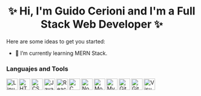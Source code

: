 
<h1 align="center" >✨ Hi, I'm Guido Cerioni and I'm a Full Stack Web Developer ✨</h1>
<!--
**GuidoCerioni/GuidoCerioni** is a ✨ _special_ ✨ repository because its `README.md` (this file) appears on your GitHub profile. --!>

Here are some ideas to get you started:

- 🌱 I’m currently learning MERN Stack.

### Languajes and Tools

<img align="left" alt="Linux" width="30px" src="https://img.icons8.com/color/30/000000/linux.png"/>
<img align="left" alt="HTML5" width="30px" src="https://img.icons8.com/color/30/000000/html-5.png"/>
<img align="left" alt="CSS3" width="30px" src="https://img.icons8.com/color/30/000000/css3.png"/>
<img align="left" alt="JavaScript" width="30px" src="https://img.icons8.com/color/30/000000/javascript.png"/>
<img align="left" alt="React" width="30px" src="https://img.icons8.com/office/30/000000/react.png"/>
<img align="left" alt="C" width="30px" src="https://img.icons8.com/color/30/000000/c-programming.png"/>
<img align="left" alt="Node.Js" width="30px" src="https://img.icons8.com/color/30/000000/nodejs.png"/>
<img align="left" alt="MongoDB" width="30px" src="https://img.icons8.com/color/30/000000/mongodb.png"/>
<img align="left" alt="MySQL" width="30px" src="https://img.icons8.com/color/30/000000/mysql.png"/>
<img align="left" alt="Git" width="30px" src="https://img.icons8.com/color/30/000000/git.png"/>
<img align="left" alt="GitHub" width="30px" src="https://img.icons8.com/color/30/000000/github.png"/>
<img align="left" alt="Visual Studio Code" width="30px" src="https://img.icons8.com/color/30/000000/visual-studio-code-2019.png"/>

